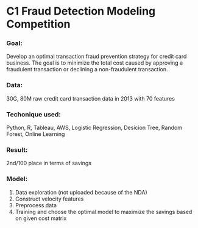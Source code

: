 # C1 Fraud Detection Modeling Competition

### Goal: 
Develop an optimal transaction fraud prevention strategy for credit card business. The goal is to minimize the total cost caused by approving a fraudulent transaction or declining a non-fraudulent transaction.

### Data: 
30G, 80M raw credit card transaction data in 2013 with 70 features

### Techonique used: 
Python, R, Tableau, AWS, Logistic Regression, Desicion Tree, Random Forest, Online Learning

### Result: 
2nd/100 place in terms of savings

### Model:
1. Data exploration (not uploaded because of the NDA)
1. Construct velocity features 
2. Preprocess data
3. Training and choose the optimal model to maximize the savings based on given cost matrix



